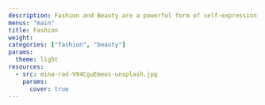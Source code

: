 ```yaml
---
description: Fashion and Beauty are a powerful form of self-expression. This category documents style through inspiring shots of street fashion, skincare products, avant-garde editorial photographs, and more.
menus: "main"
title: Fashion
weight: 
categories: ["fashion", "beauty"]
params:
  theme: light
resources:
  - src: mina-rad-V94CguEmeos-unsplash.jpg
    params:
      cover: true
---
```

